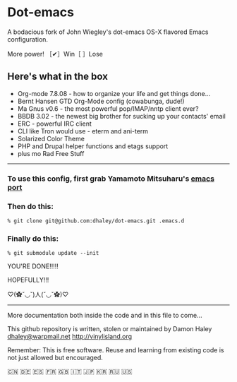 # Dot-emacs #

A bodacious fork of John Wiegley's dot-emacs OS-X flavored Emacs configuration.

More power!
［✔］Win［ ］Lose

## Here's what in the box ##

* Org-mode 7.8.08 - how to organize your life and get things done...
* Bernt Hansen GTD Org-Mode config (cowabunga, dude!)
* Ma Gnus v0.6 - the most powerful pop/IMAP/nntp client ever?
* BBDB 3.02 - the newest big brother for sucking up your contacts' email
* ERC - powerful IRC client
* CLI like Tron would use - eterm and ani-term
* Solarized Color Theme
* PHP and Drupal helper functions and etags support
* plus mo Rad Free Stuff

----------

### To use this config, first grab Yamamoto Mitsuharu's [emacs port][] ###

[emacs port]: https://github.com/railwaycat/emacs-mac-port.git


### Then do this: ###

`% git clone git@github.com:dhaley/dot-emacs.git .emacs.d`

### Finally do this: ###

`% git submodule update --init`

YOU'RE DONE!!!!!

HOPEFULLY!!!

♡(✿ˇ◡ˇ)人(ˇ◡ˇ✿)♡

----------

More documentation both inside the code and in this file to come...

This github repository is written, stolen or maintained by Damon Haley
<dhaley@warpmail.net>
http://vinylisland.org

Remember: This is free software. Reuse and learning from existing code
is not just allowed but encouraged.

🇨🇳 🇩🇪 🇪🇸 🇫🇷 🇬🇧 🇮🇹 🇯🇵 🇰🇷 🇷🇺 🇺🇸
